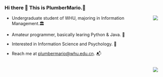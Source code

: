 ### Hi there 👋 This is PlumberMario.🔧

<img align="right" src="https://github-readme-stats.vercel.app/api/top-langs/?username=MarioZZJ&hide=html,css&langs_count=8&theme=radical" />

* Undergraduate student of WHU, majoring in Information Management.:classical_building:

* Amateur programmer, basically learing Python & Java. :hammer:

* Interested in Information Science and Psychology. :star2:

* Reach me at plumbermario@whu.edu.cn. :mailbox_with_mail:

<br />
<img align="right" src="https://github-readme-stats.vercel.app/api?username=MarioZZJ&count_private=true&show_icons=true&theme=radical&include_all_commits=true" />
